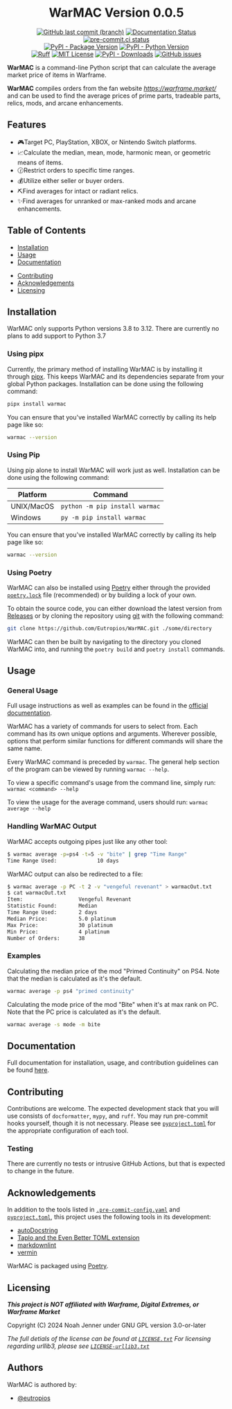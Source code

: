 <div align="center">

# WarMAC Version 0.0.5

[![GitHub last commit (branch)](https://img.shields.io/github/last-commit/Eutropios/WarMAC/main)](https://github.com/Eutropios/WarMAC/commits/main/)
[![Documentation Status](https://readthedocs.org/projects/warmac/badge/?version=latest)](https://warmac.readthedocs.io/en/latest/?badge=latest)
[![pre-commit.ci status](https://results.pre-commit.ci/badge/github/Eutropios/WarMAC/main.svg)](https://results.pre-commit.ci/latest/github/Eutropios/WarMAC/main)\
[![PyPI - Package Version](https://img.shields.io/pypi/v/warmac)](https://pypi.org/project/warmac/)
[![PyPI - Python Version](https://img.shields.io/pypi/pyversions/warmac)](https://pypi.org/project/warmac/)\
[![Ruff](https://img.shields.io/endpoint?url=https://raw.githubusercontent.com/astral-sh/ruff/main/assets/badge/v2.json)](https://github.com/astral-sh/ruff)
[![MIT License](https://img.shields.io/github/license/Eutropios/WarMAC)](https://github.com/Eutropios/WarMAC)
[![PyPI - Downloads](https://img.shields.io/pypi/dw/warmac)](https://pypi.org/project/warmac/)
[![GitHub issues](https://img.shields.io/github/issues/Eutropios/WarMAC)](https://github.com/Eutropios/WarMAC/issues)

</div>

**WarMAC** is a command-line Python script that can calculate the average market
price of items in Warframe.

**WarMAC** compiles orders from the fan website *<https://warframe.market/>* and
can be used to find the average prices of prime parts, tradeable parts, relics,
mods, and arcane enhancements.

## Features

- 🎮Target PC, PlayStation, XBOX, or Nintendo Switch platforms.
- 📈Calculate the median, mean, mode, harmonic mean, or geometric means of items.
- 🕜Restrict orders to specific time ranges.
- 💰Utilize either seller or buyer orders.
- ⛏️Find averages for intact or radiant relics.
- ✨Find averages for unranked or max-ranked mods and arcane enhancements.

## Table of Contents

- [Installation](#installation)
- [Usage](#usage)
- [Documentation](#documentation)
<!--- [Upcoming Features](#upcoming-features)-->
- [Contributing](#contributing)
- [Acknowledgements](#acknowledgements)
- [Licensing](#licensing)

## Installation<a id="installation"></a> <!--This ensures PyPI compatibility-->

WarMAC only supports Python versions 3.8 to 3.12. There are currently no plans
to add support to Python 3.7

### Using pipx

Currently, the primary method of installing WarMAC is by installing it through [pipx](https://pypa.github.io/pipx/).
This keeps WarMAC and its dependencies separate from your global Python
packages. Installation can be done using the following command:

```bash
pipx install warmac
```

You can ensure that you've installed WarMAC correctly by calling its help page
like so:

```bash
warmac --version
```

### Using Pip

Using pip alone to install WarMAC will work just as well. Installation can be
done using the following command:

| Platform | Command |
|---|---|
| UNIX/MacOS | `python -m pip install warmac` |
| Windows | `py -m pip install warmac` |

You can ensure that you've installed WarMAC correctly by calling its help page
like so:

```bash
warmac --version
```

### Using Poetry

WarMAC can also be installed using [Poetry](https://python-poetry.org/) either
through the provided [`poetry.lock`](https://github.com/Eutropios/WarMAC/blob/main/poetry.lock)
file (recommended) or by building a lock of your own.

To obtain the source code, you can either download the latest version from [Releases](https://github.com/Eutropios/WarMAC/releases)
or by cloning the repository using [git](https://git-scm.com/downloads) with the
following command:

```bash
git clone https://github.com/Eutropios/WarMAC.git ./some/directory
```

WarMAC can then be built by navigating to the directory you cloned WarMAC into,
and running the `poetry build` and `poetry install` commands.

## Usage<a id="usage"></a>

### General Usage

Full usage instructions as well as examples can be found in the [official documentation](https://warmac.readthedocs.io/en/).

WarMAC has a variety of commands for users to select from. Each command has its
own unique options and arguments. Wherever possible, options that perform
similar functions for different commands will share the same name.

Every WarMAC command is preceded by `warmac`. The general help section of the
program can be viewed by running `warmac --help`.

To view a specific command's usage from the command line, simply run:
`warmac <command> --help`

To view the usage for the average command, users should run:
`warmac average --help`

### Handling WarMAC Output

WarMAC accepts outgoing pipes just like any other tool:

```bash
$ warmac average -p=ps4 -t=5 -v "bite" | grep "Time Range"
Time Range Used:             10 days
```

WarMAC output can also be redirected to a file:

```bash
$ warmac average -p PC -t 2 -v "vengeful revenant" > warmacOut.txt
$ cat warmacOut.txt
Item:                  Vengeful Revenant
Statistic Found:       Median
Time Range Used:       2 days
Median Price:          5.0 platinum
Max Price:             30 platinum
Min Price:             4 platinum
Number of Orders:      38
```

### Examples

Calculating the median price of the mod "Primed Continuity" on PS4. Note that
the median is calculated as it's the default.

```bash
warmac average -p ps4 "primed continuity"
```

Calculating the mode price of the mod "Bite" when it's at max rank on PC. Note
that the PC price is calculated as it's the default.

```bash
warmac average -s mode -m bite
```

## Documentation<a id="documentation"></a>

Full documentation for installation, usage, and contribution guidelines can be
found [here](https://warmac.readthedocs.io/en/).

<!-- ## Upcoming Features<a id="upcoming-features"></a>

- Adding file input
- Adding even more commands to WarMAC! -->

## Contributing<a id="contributing"></a>

Contributions are welcome. The expected development stack that you will use
consists of `docformatter`, `mypy`, and `ruff`. You may run pre-commit hooks
yourself, though it is not necessary. Please see [`pyproject.toml`](https://github.com/Eutropios/WarMAC/blob/main/pyproject.toml)
for the appropriate configuration of each tool.

### Testing

There are currently no tests or intrusive GitHub Actions, but that is expected
to change in the future.

## Acknowledgements<a id="acknowledgements"></a>

In addition to the tools listed in [`.pre-commit-config.yaml`](https://github.com/Eutropios/WarMAC/blob/main/.pre-commit-config.yaml)
and [`pyproject.toml`](https://github.com/Eutropios/WarMAC/blob/main/pyproject.toml),
this project uses the following tools in its development:

- [autoDocstring](https://github.com/NilsJPWerner/autoDocstring)
- [Taplo and the Even Better TOML extension](https://github.com/tamasfe/taplo)
- [markdownlint](https://github.com/DavidAnson/vscode-markdownlint)
- [vermin](https://github.com/netromdk/vermin)

WarMAC is packaged using [Poetry](https://github.com/python-poetry/poetry).

## Licensing<a id="licensing"></a>

***This project is NOT affiliated with Warframe, Digital Extremes, or Warframe Market***

Copyright (C) 2024  Noah Jenner under GNU GPL version 3.0-or-later

*The full detials of the license can be found at [`LICENSE.txt`](https://github.com/Eutropios/WarMAC/blob/main/LICENSES/LICENSE.txt)*
*For licensing regarding urllib3, please see [`LICENSE-urllib3.txt`](https://github.com/Eutropios/WarMAC/blob/main/LICENSES/LICENSE-urllib3.txt)*

## Authors

WarMAC is authored by:

- [@eutropios](https://www.github.com/Eutropios)
